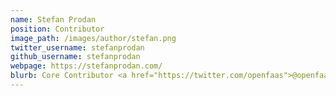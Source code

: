 ```yaml
---
name: Stefan Prodan
position: Contributor
image_path: /images/author/stefan.png
twitter_username: stefanprodan
github_username: stefanprodan
webpage: https://stefanprodan.com/
blurb: Core Contributor <a href="https://twitter.com/openfaas">@openfaas</a>. DX Engineer <a href="https://twitter.com/weaveworks">@weaveworks</a>.
---
```

